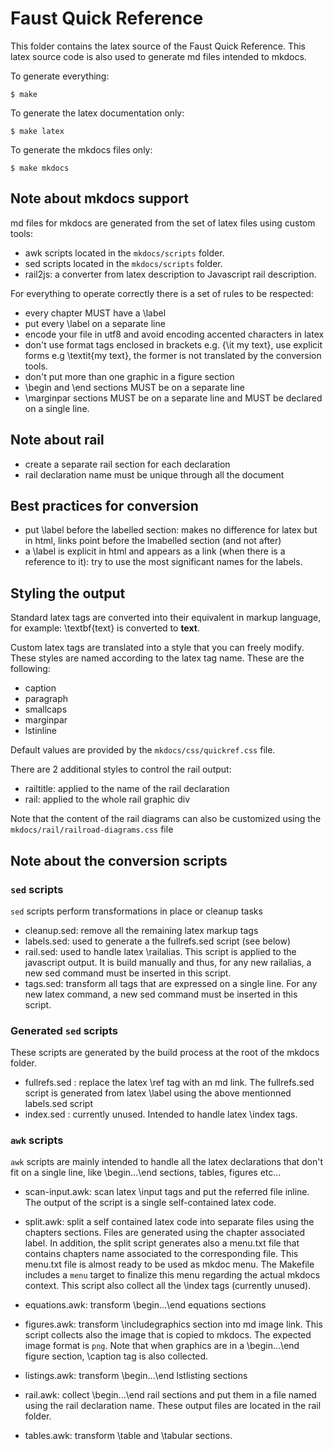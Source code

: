 # Faust Quick Reference

This folder contains the latex source of the Faust Quick Reference.
This latex source code is also used to generate md files intended to mkdocs.

To generate everything:
~~~~~~~~~~
$ make
~~~~~~~~~~

To generate the latex documentation only:
~~~~~~~~~~
$ make latex
~~~~~~~~~~

To generate the mkdocs files only:
~~~~~~~~~~
$ make mkdocs
~~~~~~~~~~

## Note about mkdocs support

md files for mkdocs are generated from the set of latex files using custom tools:

- awk scripts located in the `mkdocs/scripts` folder. 
- sed scripts located in the `mkdocs/scripts` folder. 
- rail2js: a converter from latex description to Javascript rail description. 

For everything to operate correctly there is a set of rules to be respected:

- every chapter MUST have a \label
- put every \label on a separate line
- encode your file in utf8 and avoid encoding accented characters in latex 
- don't use format tags enclosed in brackets e.g. {\it my text}, use explicit forms e.g \textit{my text}, the former is not translated by the conversion tools. 
- don't put more than one graphic in a figure section
- \begin and \end sections MUST be on a separate line
- \marginpar sections MUST be on a separate line and MUST be declared on a single line.


## Note about rail

- create a separate rail section for each declaration
- rail declaration name must be unique through all the document


## Best practices for conversion

- put \label before the labelled section: makes no difference for latex but in html, links point before the lmabelled section (and not after)
- a \label is explicit in html and appears as a link (when there is a reference to it): try to use the most significant names for the labels.


## Styling the output

Standard latex tags are converted into their equivalent in markup language, for example: \textbf{text} is converted to **text**.

Custom latex tags are translated into a style that you can freely modify. These styles are named according to the latex tag name. These are the following:

- caption
- paragraph
- smallcaps
- marginpar
- lstinline

Default values are provided by the `mkdocs/css/quickref.css` file.

There are 2 additional styles to control the rail output:

- railtitle: applied to the name of the rail declaration
- rail: applied to the whole rail graphic div

Note that the content of the rail diagrams can also be customized using the `mkdocs/rail/railroad-diagrams.css` file


## Note about the conversion scripts

### `sed` scripts

`sed` scripts perform transformations in place or cleanup tasks

- cleanup.sed: remove all the remaining latex markup tags
- labels.sed: used to generate a the fullrefs.sed script (see below)
- rail.sed: used to handle latex \railalias. This script is applied to the javascript output. It is build manually and thus, for any new railalias, a new sed command must be inserted in this script. 
- tags.sed: transform all tags that are expressed on a single line. For any new latex command, a new sed command must be inserted in this script.

### Generated `sed` scripts

These scripts are generated by the build process at the root of the mkdocs folder. 

- fullrefs.sed : replace the latex \ref tag with an md link. The fullrefs.sed script is generated from latex \label using the above mentionned labels.sed script
- index.sed : currently unused. Intended to handle latex \index tags.

### `awk` scripts

`awk` scripts are mainly intended to handle all the latex declarations that don't fit on a single line, like \begin...\end sections, tables, figures etc...

- scan-input.awk: scan latex \input tags and put the referred file inline. The output of the script is a single self-contained latex code.
- split.awk: split a self contained latex code into separate files using the chapters sections. Files are generated using the chapter associated label. In addition, the split script generates also a menu.txt file that contains chapters name associated to the corresponding file. This menu.txt file is almost ready to be used as mkdoc menu. The Makefile includes a `menu` target to finalize this menu regarding the actual mkdocs context. This script also collect all the \index tags (currently unused).

- equations.awk: transform \begin...\end equations  sections
- figures.awk: transform \includegraphics section into md image link. This script collects also the image that is copied to mkdocs. The expected image format is `png`. Note that when graphics are in a \begin...\end figure section, \caption tag is also collected.
- listings.awk: transform \begin...\end lstlisting  sections
- rail.awk: collect \begin...\end rail sections and put them in a file named using the rail declaration name. These output files are located in the rail folder.
- tables.awk: transform \table and \tabular sections.



